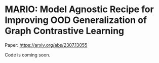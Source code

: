 # MARIO: Model Agnostic Recipe for Improving OOD Generalization of Graph Contrastive Learning
Paper: https://arxiv.org/abs/2307.13055

Code is coming soon.
